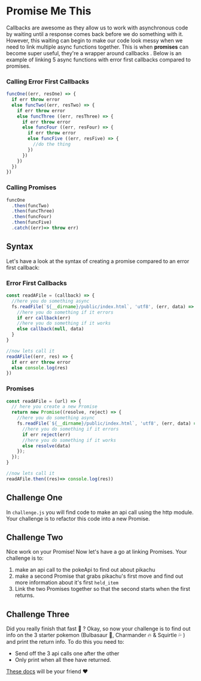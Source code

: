 # Promise Me This


Callbacks are awesome as they allow us to work with asynchronous code by waiting until a response comes back before we do something with it. However, this waiting can begin to make our code look messy when we need to link multiple async functions together. This is when **promises** can become super useful, they're a wrapper around callbacks . Below is an example of linking 5 async functions with error first callbacks compared to promises.

### Calling Error First Callbacks
```js
funcOne((err, resOne) => {
  if err throw error
  else funcTwo((err, resTwo) => {
    if err throw error
    else funcThree ((err, resThree) => {
      if err throw error
      else funcFour ((err, resFour) => {
        if err throw error
        else funcFive ((err, resFive) => {
          //do the thing
        })
      })
    })
  })
})
```
### Calling Promises
```js
funcOne
  .then(funcTwo)
  .then(funcThree)
  .then(funcFour)
  .then(funcFive)
  .catch((err)=> throw err)
```

## Syntax
Let's have a look at the syntax of creating a promise compared to an error first callback:

### Error First Callbacks
```js
const readAFile = (callback) => {
  //here you do something async
  fs.readFile(`${__dirname}/public/index.html`, 'utf8', (err, data) => {
    //here you do something if it errors
    if err callback(err)
    //here you do something if it works
    else callback(null, data)
  }
}

//now lets call it
readAFile((err, res) => {
  if err err throw error
  else console.log(res)
})
```

### Promises
```js
const readAFile = (url) => {
  // here you create a new Promise
  return new Promise((resolve, reject) => {
    //here you do something async
    fs.readFile(`${__dirname}/public/index.html`, 'utf8', (err, data) => {
      //here you do something if it errors
      if err reject(err)
      //here you do something if it works
      else resolve(data)
    });
  });
}

//now lets call it
readAFile.then((res)=> console.log(res))
```

## Challenge One
In `challenge.js` you will find code to make an api call using the http module. Your challenge is to refactor this code into a new Promise.

## Challenge Two
Nice work on your Promise! Now let's have a go at linking Promises. Your challenge is to:
1. make an api call to the pokeApi to find out about pikachu
2. make a second Promise that grabs pikachu's first move and find out more information about it's first `held_item`
3. Link the two Promises together so that the second starts when the first returns.

## Challenge Three
Did you really finish that fast :dash: ? Okay, so now your challenge is to find out info on the 3 starter pokemon (Bulbasaur :leaves:, Charmander :fire: & Squirtle :sweat_drops: ) and print the return info. To do this you need to:
- Send off the 3 api calls one after the other
- Only print when all thee have returned.

[These docs](https://developer.mozilla.org/en-US/docs/Web/JavaScript/Reference/Global_Objects/Promise/all) will be your friend :heart:
